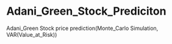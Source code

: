 # Adani_Green_Stock_Prediciton
Adani_Green Stock price prediction(Monte_Carlo Simulation, VAR(Value_at_Risk))
